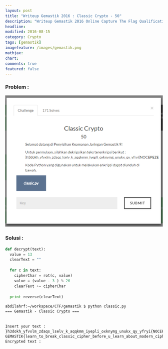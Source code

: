 ```yaml
---
layout: post
title: "Writeup Gemastik 2016 : Classic Crypto - 50"
description: "Writeup Gemastik 2016 Online Capture The Flag Qualification"
headline: 
modified: 2016-08-15
category: Crypto
tags: [gemastik]
imagefeature: /images/gemastik.png
mathjax: 
chart: 
comments: true
featured: false
---
```


### Problem :

![Classic Crypto](/images/classic-crypto.png)


### Solusi :

```python
def decrypt(text):
  value = 13
  clearText = ""

  for c in text:
    cipherChar = rot(c, value)
    value = (value - 3 ) % 26
    clearText += cipherChar

  print reverse(clearText)
```

```
abdilahrf:~/workspace/CTF/gemastik $ python classic.py 
=== Gemastik - Classic Crypto ===


Insert your text :
}h3dokh_yfvxlm_zdaqs_lselv_k_aqqkmm_iyepli_oxknymg_unukx_qy_yfryi{NOCEPEZE
GEMASTIK{learn_to_break_classic_cipher_before_u_learn_about_modern_ciph3r}
Encrypted text :
```